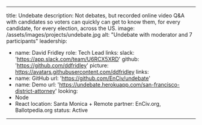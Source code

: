 ---

title: Undebate
description: Not debates, but recorded online video Q&A with candidates so voters can quickly can get to know them, for every candidate, for every election, across the US.
image: /assets/images/projects/undebate.jpg
alt: "Undebate with moderator and 7 participants"
leadership:
  - name: David Fridley
    role: Tech Lead
    links: 
      slack: 'https://app.slack.com/team/U6RCX5XRD'
      github: 'https://github.com/ddfridley'
    picture: https://avatars.githubusercontent.com/ddfridley
links: 
  - name: GitHub
    url: 'https://github.com/EnCiv/undebate'
  - name: Demo
    url: 'https://undebate.herokuapp.com/san-francisco-district-attorney'
looking: 
  - Node 
  - React
location: Santa Monica + Remote
partner: EnCiv.org, Ballotpedia.org
status: Active
---